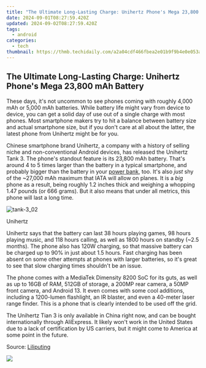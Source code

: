 ```yaml
---
title: "The Ultimate Long-Lasting Charge: Unihertz Phone's Mega 23,800 mAh Battery"
date: 2024-09-01T08:27:59.420Z
updated: 2024-09-02T08:27:59.420Z
tags:
  - android
categories:
  - tech
thumbnail: https://thmb.techidaily.com/a2a04cdf466fbea2e01b9f9b4e0e053a2190bbd1cddde4903063c61616ed0d4f.jpg
---
```


## The Ultimate Long-Lasting Charge: Unihertz Phone's Mega 23,800 mAh Battery

These days, it's not uncommon to see phones coming with roughly 4,000 mAh or 5,000 mAh batteries. While battery life might vary from device to device, you can get a solid day of use out of a single charge with most phones. Most smartphone makers try to hit a balance between battery size and actual smartphone size, but if you don't care at all about the latter, the latest phone from Unihertz might be for you.

 Chinese smartphone brand Unihertz, a company with a history of selling niche and non-conventional Android devices, has released the Unihertz Tank 3\. The phone's standout feature is its 23,800 mAh battery. That's around 4 to 5 times larger than the battery in a typical smartphone, and probably bigger than the battery in your [power bank](https://android-location-track.techidaily.com/two-ways-to-track-my-boyfriends-zte-nubia-z60-ultra-without-him-knowing-drfone-by-drfone-virtual-android/), too. It's also _just_ shy of the \~27,000 mAh maximum that IATA will allow on planes. It is a _big_ phone as a result, being roughly 1.2 inches thick and weighing a whopping 1.47 pounds (or 666 grams). But it also means that under all metrics, this phone will last a long time.

![tank-3_02](https://static1.howtogeekimages.com/wordpress/wp-content/uploads/2023/11/tank-3_02.jpg) 

Unihertz

 Unihertz says that the battery can last 38 hours playing games, 98 hours playing music, and 118 hours calling, as well as 1800 hours on standby (\~2.5 months). The phone also has 120W charging, so that massive battery can be charged up to 90% in just about 1.5 hours. Fast charging has been absent on some other attempts at phones with larger batteries, so it's great to see that slow charging times shouldn't be an issue.

 The phone comes with a MediaTek Dimensity 8200 SoC for its guts, as well as up to 16GB of RAM, 512GB of storage, a 200MP rear camera, a 50MP front camera, and Android 13\. It even comes with some cool additions, including a 1200-lumen flashlight, an IR blaster, and even a 40-meter laser range finder. This is a phone that is clearly intended to be used off the grid.

 The Unihertz Tian 3 is only available in China right now, and can be bought internationally through AliExpress. It likely won't work in the United States due to a lack of certification by US carriers, but it might come to America at some point in the future.

 Source: [Liliputing](https://liliputing.com/unihertz-tank-3-smartphone-has-a-23800-mah-battery/)

<ins class="adsbygoogle"
     style="display:block"
     data-ad-format="autorelaxed"
     data-ad-client="ca-pub-7571918770474297"
     data-ad-slot="1223367746"></ins>



<ins class="adsbygoogle"
     style="display:block"
     data-ad-client="ca-pub-7571918770474297"
     data-ad-slot="8358498916"
     data-ad-format="auto"
     data-full-width-responsive="true"></ins>



<!-- affiliate ads begin -->
<a href="https://secure.2checkout.com/order/checkout.php?PRODS=19080710&QTY=1&AFFILIATE=108875&CART=1"><img src="https://smart-seo-tool.com/images/SmartSEOAuditorBox.png" border="0"></a>
<!-- affiliate ads end -->